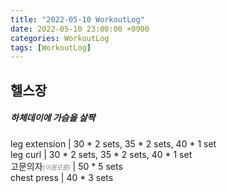```yaml
---
title: "2022-05-10 WorkoutLog"
date: 2022-05-10 23:00:00 +0900
categories: WorkoutLog
tags: [WorkoutLog]
---
```


## 헬스장
##### 하체데이에 가슴을 살짝
leg extension   | 30 * 2 sets, 35 * 2 sets, 40 * 1 set<br>
leg curl        | 30 * 2 sets, 35 * 2 sets, 40 * 1 set<br>
고문의자<span style="color:gray; font-size:10px">*(이름모름)*</span> | 50 * 5 sets<br>
chest press     | 40 * 3 sets<br>
